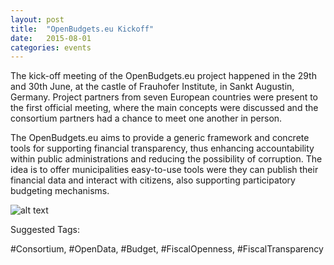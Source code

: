 ```yaml
---
layout: post
title:  "OpenBudgets.eu Kickoff"
date:   2015-08-01
categories: events
---
```

The kick-off meeting of the OpenBudgets.eu project happened in the 29th and 30th June, at the castle of Frauhofer Institute, in Sankt Augustin, Germany. Project partners from seven European countries were present to the first official meeting, where the main concepts were discussed and the consortium partners had a chance to meet one another in person. 

The OpenBudgets.eu aims to provide a generic framework and concrete tools for supporting financial transparency, thus enhancing accountability within public administrations and reducing the possibility of corruption. The idea is to offer municipalities easy-to-use tools were they can publish their financial data and interact with citizens, also supporting participatory budgeting mechanisms.


![alt text](http://eis.iai.uni-bonn.de/blog/wp-content/uploads/2015/07/openbudgets.jpg "The Open Budgets Team")

Suggested Tags:

 #Consortium, #OpenData, #Budget, #FiscalOpenness, #FiscalTransparency
